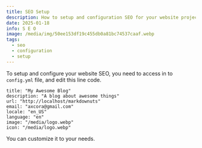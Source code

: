 ```yaml
---
title: SEO Setup
description: How to setup and configuration SEO for your website project.
date: 2025-01-18
info: S E O
image: /media/img/50ee153df19c455db0a81bc74537caaf.webp
tags:
  - seo
  - configuration
  - setup
---
```

To setup and configure your website SEO, you need to access in to `config.yml` file, and edit this line code.

```
title: "My Awesome Blog"
description: "A blog about awesome things"
url: "http://localhost/markdownuts"
email: "axcora@gmail.com"
locale: "en_US"
language: "en"
image: "/media/logo.webp"
icon: "/media/logo.webp"
```

You can customize it to your needs.

